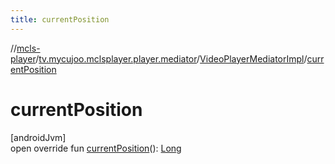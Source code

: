```yaml
---
title: currentPosition
---
```

//[mcls-player](../../../index.html)/[tv.mycujoo.mclsplayer.player.mediator](../index.html)/[VideoPlayerMediatorImpl](index.html)/[currentPosition](current-position.html)



# currentPosition



[androidJvm]\
open override fun [currentPosition](current-position.html)(): [Long](https://kotlinlang.org/api/latest/jvm/stdlib/kotlin/-long/index.html)




